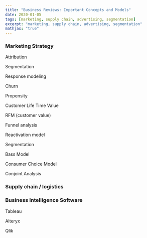 ```yaml
---
title: "Business Reviews: Important Concepts and Models"
date: 2020-01-05
tags: [marketing, supply chain, advertising, segmentation]
excerpt: "marketing, supply chain, advertising, segmentation"
mathjax: "true"
---
```


### Marketing Strategy

Attribution

Segmentation

Response modeling

Churn

Propensity

Customer Life Time Value

RFM (customer value)

Funnel analysis

Reactivation model

Segmentation

Bass Model

Consumer Choice Model

Conjoint Analysis

### Supply chain / logistics

### Business Intelligence Software

Tableau 

Alteryx

Qlik
